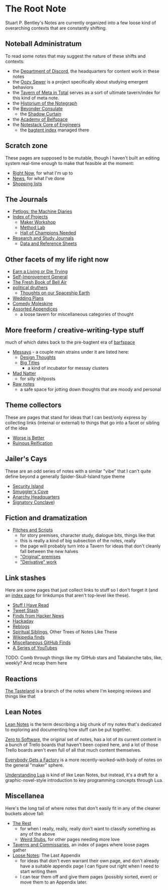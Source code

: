 # The Root Note

Stuart P. Bentley's Notes are currently organized into a few loose kind of overarching contexts that are constantly shifting.

## Noteball Administratum

To read some notes that may suggest the nature of these shifts and contexts:

- the [Department of Discord](a3f1fbb2-28c2-43b2-950d-6d5b7af7cd64.md), the headquarters for content work in these notes
- the [Oozy Sewer](379558c6-0383-4726-9cdb-9e5a89784dfa.md) is a project specifically about studying emergent behaviors
- the [Tavern of Meta in Total](8c5a1d30-97d9-4395-85be-b6c8ba57b239.md) serves as a sort of ultimate tavern/index for this kind of meta note.
- the [Historium of the Notegraph](c4ab1f6b-cac2-4025-ae27-3b82f0a9d4c6.md)
- the [Beyonder Consulate](e1c5817b-ece2-47c1-a2bc-2fe6f082abc7.md)
  - the [Shadow Curtain](e50eb50f-cc83-43b5-888a-d2ae77daf8a5.md)
- the [Academy of Belfspace](a8c1b237-886b-4169-88ff-9e52bc1dbcf2.md)
- the [Notestack Core of Engineers](30ec2e6e-47d0-496a-a523-0732b35aea8a.md)
  - the [bagtent index](ba00b8cb-9d05-4aef-bd50-0990f82dd723.md) managed there

## Scratch zone

These pages are supposed to be mutable, though I haven't built an editing system real-time enough to make that feasible at the moment:

- [Right Now](41218b84-cd08-48a5-b91a-865e8b90c46a.md), for what I'm up to
- [News](afcfaa78-ef7e-429e-a2ea-0b5c7abaf7b7.md), for what I've done
- [Shopping lists](d14eeacb-1729-485a-9e76-9cceb484862f.md)

## The Journals

- [Petlogs: the Machine Diaries](1c1b77bb-9e37-4d0a-9dd2-5bafbeee15f5.md)
- [Index of Projects](8509d6ba-3cdd-418a-82ea-94cc044b6aef.md)
  - [Maker Workshop](b2694758-f919-4d46-a29b-7bbf189eab38.md)
  - [Method Lab](9a2890e2-a0fa-4484-9c1e-3c7c7ec4f28a.md)
  - [Hall of Champions Needed](d02fb1fb-3fff-4ca0-a26c-bf82e6f20e46.md)
- [Research and Study Journals](9403033b-a238-47d1-865b-4e1baa0f2577.md)
  - [Data and Reference Sheets](3823093b-64d3-43f8-ab26-853d39123d90.md)

## Other facets of my life right now

- [Earn a Living or Die Trying](8f63bba6-1b90-484d-a51c-1bc74fccd3d8.md)
- [Self-Improvement General](2087f1d7-55fa-4d8b-a4a0-01e4d8579047.md)
- [The Fresh Book of Bell Air](45fc3859-ce9b-4317-afd9-7d3f52dc5dd2.md)
- [political druthers](d601d7ba-522b-4d6d-9e3b-101885e7aa00.md)
  - [Thoughts on our Spaceship Earth](00944f19-b4df-41e2-855d-542a46559f4f.md)
- [Wedding Plans](5a2f660d-e3c1-4b7a-848d-5147b44744e7.md)
- [Comedy Moleskine](95cc0bfb-0ae8-4bba-8bf0-1c76f0c8fe0e.md)
- [Assorted Appendices](f161276f-fd3c-49bb-93b1-3e99aab9e266.md)
  - a loose tavern for miscellaneous categories of thought

## More freeform / creative-writing-type stuff

much of which dates back to the pre-bagtent era of [barfspace](7f9a66a0-38fc-49e0-8489-270cdd3036ee.md)

- [Messays](8f2359ae-186f-4878-b5e5-33f3c177e6fc.md) - a couple main strains under it are listed here:
  - [Design Thoughts](458f8a16-f237-4f8e-8e17-474408732536.md)
  - [Big Titles](e0fc507e-e5ec-4771-93ee-9b4d5bda3606.md)
    -  a kind of incubator for messay clusters
- [Mad Natter](e1cae26c-3271-48ac-aa0c-a085fa4aa211.md)
  - for silly shitposts
- [Raw notes](a281eee4-5e61-4026-846a-40fed7d38db9.md)
  - a safe space for jotting down thoughts that are moody and personal

## Theme collectors

These are pages that stand for ideas that I can best/only express by collecting links (internal or external) to things that go into a facet or sibling of the idea

- [Worse is Better](8d87892e-c2dd-4be5-998e-0e0908a1e99b.md)
- [Ruinous Reification](7aecb2c6-18e8-4967-9447-e743ebc003ec.md)

## Jailer's Cays

These are an odd series of notes with a similar "vibe" that I can't quite define beyond a generally Spider-Skull-Island type theme

- [Security Island](4dd64124-8e20-4901-aae4-5876361adc85.md)
- [Smuggler's Cove](58d3072a-0670-4bc3-9db2-fca214ca725e.md)
- [Anarchy Headquarters](c47c2afa-59e0-4cde-a5b5-6afe4509ac46.md)
- [Signatory Conclave](64a52921-8c92-40bb-a0e5-16414cc96d18.md))

## Fiction and dramatization

- [Pitches and Scripts](b297a6f8-5646-4ce1-9be1-d7ed6056a513.md)
  - for story premises, character study, dialogue bits, things like that
  - this is really a kind of big subsection of the notes, really
  - the page will probably turn into a Tavern for ideas that don't cleanly fall between the new halves
  - ["Original" premises](a8a866de-058d-4729-86f0-57088d744e28.md)
  - ["Derivative" work](bf409581-d752-437a-a086-60002a0f6889.md)

## Link stashes

Here are some pages that just collect links to stuff so I don't forget it (and an [index page][metalinks] for linkdumps that aren't top-level like these).

- [Stuff I Have Read](2593b86b-8504-4c6e-af09-501c6a54ef67.md)
- [Tweet Stash](81cc029a-560f-4476-8f89-821f5b522e04.md)
- [Finds from Hacker News](93c07255-53aa-4f1c-aa32-ac48149b9683.md)
- [Hackaday](bbc37ad7-5776-4b30-abf9-396639d1b1a8.md)
- [Reblogs](6c92c19f-c4de-4c83-a004-4a57fd0f76af.md)
- [Spiritual Siblings](33adc43b-8996-4449-87d0-134c91c691e5.md), Other Trees of Notes Like These
- [Wikipedia finds](c3b016fe-8f41-4a19-a1a7-5f99f22f10db.md)
- [Miscellaneous GitHub Finds](fe86724d-ba86-404c-8745-82e7dd53635b.md)
- [A Series of YouTubes](321cb285-46e9-489b-a194-dab70d646d2c.md)

[metalinks]: 0f18ba9f-dc5f-4b1a-a5da-50d09ce3e9d3.md

TODO: Comb through things like my GitHub stars and Tabalanche tabs, like, weekly? And recap them here

## Reactions

[The Tasteland][Tastes] is a branch of the notes where I'm keeping reviews and things like that

[Tastes]: 6661cd90-c9a6-4f7a-97cc-3eb47f9dee2e.md

## Lean Notes

[Lean Notes](f00c3d23-8848-4bb4-8d7a-d009f7344374.md) is the term describing a big chunk of my notes that's dedicated to exploring and documenting how stuff can be put together.

[Zero to Software](852d9a19-6801-4236-8cfa-3eab81aeec3c.md), the original set of notes, has a lot of its current content in a bunch of Trello boards that haven't been copied here, and a lot of those Trello boards aren't even full of all that much content themselves.

[Everybody Gets a Factory](8cbd867d-1a63-4d1f-9c83-cab019fe87bd.md) is a more recently-worked-with body of notes on the general "maker" sphere.

[Understanding Lua](ea6e4e03-acb8-46ea-9024-4333e363ee60.md) is kind of like Lean Notes, but instead, it's a draft for a graphic-novel-style introduction to key programming concepts through Lua.

## Miscellanea

Here's the long tail of where notes that don't easily fit in any of the cleaner buckets above fall:

- [The Rest](fd071a93-8373-4adc-84c6-ae781c7d0442.md)
  - for when I really, really, really don't want to classify something as any of the above
  - [Weird Stubs](231786d3-4a9b-4451-9df1-e2049b90b0fe.md), for other pages needing more love
- [Taverns and Commissaries](d4d2fdbe-4cea-4de0-aa53-90646d3d5346.md), an index of pages where loose pages gather
- [Loose Notes](ff47c3c8-6686-4225-ba27-23f61c604e0d.md): The Last Appendix
  - for ideas that don't even warrant their own page, and don't already have a suitable appendix page I can figure out right when I need to start writing them
  - I can tear them off and give them pages (possibly sorted, even) or move them to an Appendix later.

